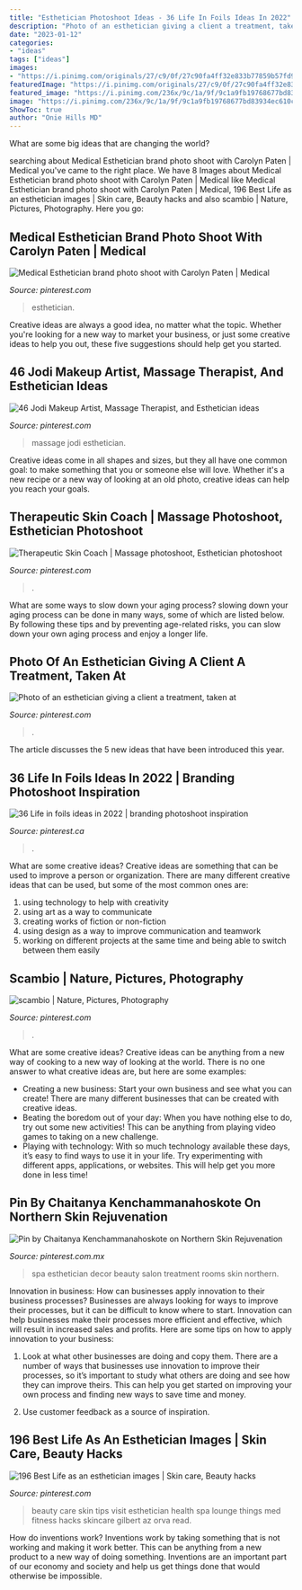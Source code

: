```yaml
---
title: "Esthetician Photoshoot Ideas - 36 Life In Foils Ideas In 2022"
description: "Photo of an esthetician giving a client a treatment, taken at"
date: "2023-01-12"
categories:
- "ideas"
tags: ["ideas"]
images:
- "https://i.pinimg.com/originals/27/c9/0f/27c90fa4ff32e833b77859b57fd9a93a.jpg"
featuredImage: "https://i.pinimg.com/originals/27/c9/0f/27c90fa4ff32e833b77859b57fd9a93a.jpg"
featured_image: "https://i.pinimg.com/236x/9c/1a/9f/9c1a9fb19768677bd83934ec610cd983.jpg"
image: "https://i.pinimg.com/236x/9c/1a/9f/9c1a9fb19768677bd83934ec610cd983.jpg"
ShowToc: true
author: "Onie Hills MD"
---
```



What are some big ideas that are changing the world?

	

		
searching about Medical Esthetician brand photo shoot with Carolyn Paten | Medical you've came to the right place. We have 8 Images about Medical Esthetician brand photo shoot with Carolyn Paten | Medical like Medical Esthetician brand photo shoot with Carolyn Paten | Medical, 196 Best Life as an esthetician images | Skin care, Beauty hacks and also scambio | Nature, Pictures, Photography. Here you go:
		
    
## Medical Esthetician Brand Photo Shoot With Carolyn Paten | Medical

<img loading=lazy src="https://i.pinimg.com/originals/59/c3/11/59c31154d75ab378eb7fe65b084ac872.jpg" onerror="this.onerror=null;this.src='https://tse3.mm.bing.net/th?id=OIP.ljm_uNHrt4Yem9ntgAjUIQHaLH&amp;pid=15.1';" alt="Medical Esthetician brand photo shoot with Carolyn Paten | Medical">

_Source: pinterest.com_

>esthetician. 

	

Creative ideas are always a good idea, no matter what the topic. Whether you're looking for a new way to market your business, or just some creative ideas to help you out, these five suggestions should help get you started.

    
## 46 Jodi Makeup Artist, Massage Therapist, And Esthetician Ideas

<img loading=lazy src="https://i.pinimg.com/474x/4c/4f/92/4c4f92c29212ec7a9868a3f3060453f9--pub-crawl-massage.jpg" onerror="this.onerror=null;this.src='https://tse1.mm.bing.net/th?id=OIP.bR47dnmU5oRuc8KEzBM7kwAAAA&amp;pid=15.1';" alt="46 Jodi Makeup Artist, Massage Therapist, and Esthetician ideas">

_Source: pinterest.com_

>massage jodi esthetician. 

	

Creative ideas come in all shapes and sizes, but they all have one common goal: to make something that you or someone else will love. Whether it's a new recipe or a new way of looking at an old photo, creative ideas can help you reach your goals.

    
## Therapeutic Skin Coach | Massage Photoshoot, Esthetician Photoshoot

<img loading=lazy src="https://i.pinimg.com/originals/1a/4e/85/1a4e85413240601fc60cd874fae38eb4.jpg" onerror="this.onerror=null;this.src='https://tse2.mm.bing.net/th?id=OIP.GogzIX0R2mYee3QSx24L7QHaLH&amp;pid=15.1';" alt="Therapeutic Skin Coach | Massage photoshoot, Esthetician photoshoot">

_Source: pinterest.com_

>. 

	

What are some ways to slow down your aging process?
slowing down your aging process can be done in many ways, some of which are listed below. By following these tips and by preventing age-related risks, you can slow down your own aging process and enjoy a longer life.

    
## Photo Of An Esthetician Giving A Client A Treatment, Taken At

<img loading=lazy src="https://i.pinimg.com/originals/27/c9/0f/27c90fa4ff32e833b77859b57fd9a93a.jpg" onerror="this.onerror=null;this.src='https://tse1.mm.bing.net/th?id=OIP.y5el52Mb2v18VuCaC8Q8ZQHaE8&amp;pid=15.1';" alt="Photo of an esthetician giving a client a treatment, taken at">

_Source: pinterest.com_

>. 

	

The article discusses the 5 new ideas that have been introduced this year.

    
## 36 Life In Foils Ideas In 2022 | Branding Photoshoot Inspiration

<img loading=lazy src="https://i.pinimg.com/236x/9c/1a/9f/9c1a9fb19768677bd83934ec610cd983.jpg" onerror="this.onerror=null;this.src='https://tse3.mm.bing.net/th?id=OIP.V5YojC6Sse-NK-ze-9x58wDrFh&amp;pid=15.1';" alt="36 Life in foils ideas in 2022 | branding photoshoot inspiration">

_Source: pinterest.ca_

>. 

	

What are some creative ideas?
Creative ideas are something that can be used to improve a person or organization. There are many different creative ideas that can be used, but some of the most common ones are: 
1. using technology to help with creativity 
2. using art as a way to communicate 
3. creating works of fiction or non-fiction 
4. using design as a way to improve communication and teamwork 
5. working on different projects at the same time and being able to switch between them easily 

    
## Scambio | Nature, Pictures, Photography

<img loading=lazy src="https://i.pinimg.com/originals/6a/7d/75/6a7d75a68095a6e8c3c567fa772057b6.jpg" onerror="this.onerror=null;this.src='https://tse1.mm.bing.net/th?id=OIP.leFA0u3BPfhdzPtsD-t-3QHaEo&amp;pid=15.1';" alt="scambio | Nature, Pictures, Photography">

_Source: pinterest.com_

>. 

	

What are some creative ideas?
Creative ideas can be anything from a new way of cooking to a new way of looking at the world. There is no one answer to what creative ideas are, but here are some examples: 
- Creating a new business: Start your own business and see what you can create! There are many different businesses that can be created with creative ideas.
- Beating the boredom out of your day: When you have nothing else to do, try out some new activities! This can be anything from playing video games to taking on a new challenge.
- Playing with technology: With so much technology available these days, it’s easy to find ways to use it in your life. Try experimenting with different apps, applications, or websites. This will help get you more done in less time!

    
## Pin By Chaitanya Kenchammanahoskote On Northern Skin Rejuvenation

<img loading=lazy src="https://i.pinimg.com/originals/94/9f/b0/949fb0fce35c4bca44b6610775789417.jpg" onerror="this.onerror=null;this.src='https://tse4.mm.bing.net/th?id=OIP.5Ceo7F0CYAI2JgtS3lBhFAHaLN&amp;pid=15.1';" alt="Pin by Chaitanya Kenchammanahoskote on Northern Skin Rejuvenation">

_Source: pinterest.com.mx_

>spa esthetician decor beauty salon treatment rooms skin northern. 

	

Innovation in business: How can businesses apply innovation to their business processes?
Businesses are always looking for ways to improve their processes, but it can be difficult to know where to start. Innovation can help businesses make their processes more efficient and effective, which will result in increased sales and profits. Here are some tips on how to apply innovation to your business: 
1. Look at what other businesses are doing and copy them. There are a number of ways that businesses use innovation to improve their processes, so it’s important to study what others are doing and see how they can improve theirs. This can help you get started on improving your own process and finding new ways to save time and money. 

2. Use customer feedback as a source of inspiration.

    
## 196 Best Life As An Esthetician Images | Skin Care, Beauty Hacks

<img loading=lazy src="https://i.pinimg.com/236x/42/33/b3/4233b37ce5968fd56cb12efbcb33d4b6.jpg" onerror="this.onerror=null;this.src='https://tse1.mm.bing.net/th?id=OIP.Auzy2m0DsYtmaFrTI4sOjQAAAA&amp;pid=15.1';" alt="196 Best Life as an esthetician images | Skin care, Beauty hacks">

_Source: pinterest.com_

>beauty care skin tips visit esthetician health spa lounge things med fitness hacks skincare gilbert az orva read. 

	

How do inventions work?
Inventions work by taking something that is not working and making it work better. This can be anything from a new product to a new way of doing something. Inventions are an important part of our economy and society and help us get things done that would otherwise be impossible.

